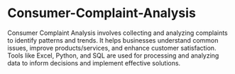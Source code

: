 # Consumer-Complaint-Analysis
 Consumer Complaint Analysis involves collecting and analyzing complaints to identify patterns and trends. It helps businesses understand common issues, improve products/services, and enhance customer satisfaction. Tools like Excel, Python, and SQL are used for processing and analyzing data to inform decisions and implement effective solutions.
